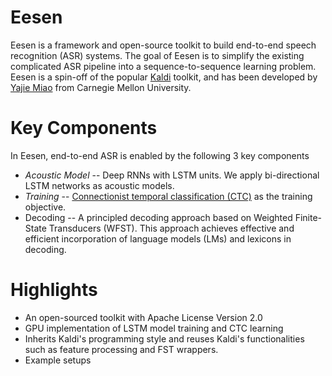 # Eesen

Eesen is a framework and open-source toolkit to build end-to-end speech recognition (ASR) systems. The goal of Eesen is to simplify the existing complicated ASR pipeline into a sequence-to-sequence learning problem. Eesen is a spin-off of the popular [Kaldi](http://kaldi.sourceforge.net/) toolkit, and has been developed by [Yajie Miao](http://www.cs.cmu.edu/~ymiao) from Carnegie Mellon University. 

# Key Components

In Eesen, end-to-end ASR is enabled by the following 3 key components
* *Acoustic Model* -- Deep RNNs with LSTM units. We apply bi-directional LSTM networks as acoustic models.
* *Training*       -- [Connectionist temporal classification (CTC)](http://www.machinelearning.org/proceedings/icml2006/047_Connectionist_Tempor.pdf) as the training objective.
* Decoding       -- A principled decoding approach based on Weighted Finite-State Transducers (WFST). This approach achieves effective and efficient incorporation of language models (LMs) and lexicons in decoding. 

# Highlights

* An open-sourced toolkit with Apache License Version 2.0
* GPU implementation of LSTM model training and CTC learning
* Inherits Kaldi's programming style and reuses Kaldi's functionalities such as feature processing and FST wrappers. 
* Example setups 
